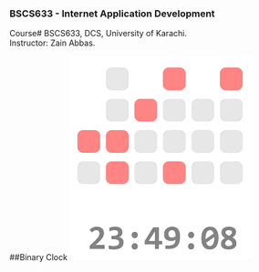 ### BSCS633 - Internet Application Development
Course# BSCS633, DCS, University of Karachi.
<br />
Instructor: Zain Abbas.

##Binary Clock
![demo](resources/binary_clock.gif)
